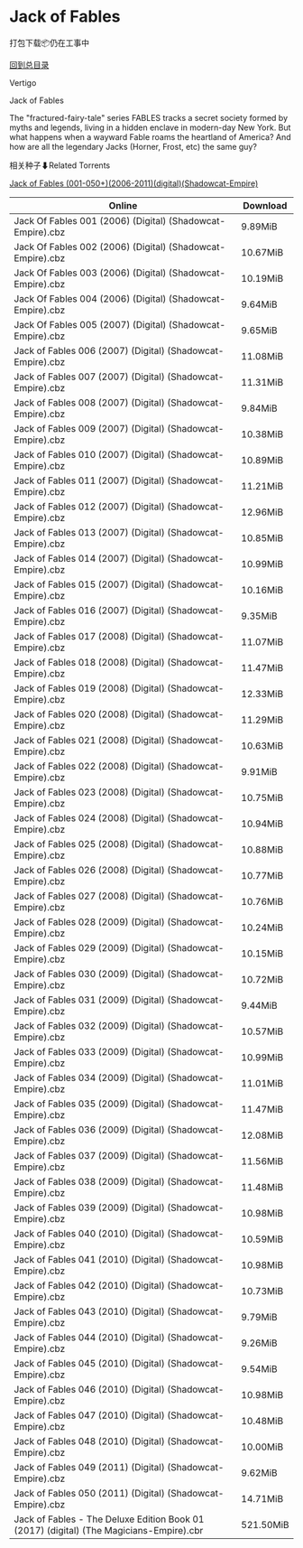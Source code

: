 # Jack of Fables

打包下载📦仍在工事中

[回到总目录](/Catalogs.md)

Vertigo

Jack of Fables

The "fractured-fairy-tale" series FABLES tracks a secret society formed by myths and legends, living in a hidden enclave in modern-day New York. But what happens when a wayward Fable roams the heartland of America? And how are all the legendary Jacks (Horner, Frost, etc) the same guy?





相关种子⬇Related Torrents

[Jack of Fables (001-050+)(2006-2011)(digital)(Shadowcat-Empire)](https://github.com/alicewish/markdown/blob/master/torrent/Jack-of-Fables--001-050---2006-2011--digital--Shadowcat-Empire.md)

Online | Download
--- | ---
Jack Of Fables 001 (2006) (Digital) (Shadowcat-Empire).cbz | 9.89MiB
Jack Of Fables 002 (2006) (Digital) (Shadowcat-Empire).cbz | 10.67MiB
Jack Of Fables 003 (2006) (Digital) (Shadowcat-Empire).cbz | 10.19MiB
Jack Of Fables 004 (2006) (Digital) (Shadowcat-Empire).cbz | 9.64MiB
Jack Of Fables 005 (2007) (Digital) (Shadowcat-Empire).cbz | 9.65MiB
Jack of Fables 006 (2007) (Digital) (Shadowcat-Empire).cbz | 11.08MiB
Jack of Fables 007 (2007) (Digital) (Shadowcat-Empire).cbz | 11.31MiB
Jack of Fables 008 (2007) (Digital) (Shadowcat-Empire).cbz | 9.84MiB
Jack of Fables 009 (2007) (Digital) (Shadowcat-Empire).cbz | 10.38MiB
Jack of Fables 010 (2007) (Digital) (Shadowcat-Empire).cbz | 10.89MiB
Jack of Fables 011 (2007) (Digital) (Shadowcat-Empire).cbz | 11.21MiB
Jack of Fables 012 (2007) (Digital) (Shadowcat-Empire).cbz | 12.96MiB
Jack of Fables 013 (2007) (Digital) (Shadowcat-Empire).cbz | 10.85MiB
Jack of Fables 014 (2007) (Digital) (Shadowcat-Empire).cbz | 10.99MiB
Jack of Fables 015 (2007) (Digital) (Shadowcat-Empire).cbz | 10.16MiB
Jack of Fables 016 (2007) (Digital) (Shadowcat-Empire).cbz | 9.35MiB
Jack of Fables 017 (2008) (Digital) (Shadowcat-Empire).cbz | 11.07MiB
Jack of Fables 018 (2008) (Digital) (Shadowcat-Empire).cbz | 11.47MiB
Jack of Fables 019 (2008) (Digital) (Shadowcat-Empire).cbz | 12.33MiB
Jack of Fables 020 (2008) (Digital) (Shadowcat-Empire).cbz | 11.29MiB
Jack of Fables 021 (2008) (Digital) (Shadowcat-Empire).cbz | 10.63MiB
Jack of Fables 022 (2008) (Digital) (Shadowcat-Empire).cbz | 9.91MiB
Jack of Fables 023 (2008) (Digital) (Shadowcat-Empire).cbz | 10.75MiB
Jack of Fables 024 (2008) (Digital) (Shadowcat-Empire).cbz | 10.94MiB
Jack of Fables 025 (2008) (Digital) (Shadowcat-Empire).cbz | 10.88MiB
Jack of Fables 026 (2008) (Digital) (Shadowcat-Empire).cbz | 10.77MiB
Jack of Fables 027 (2008) (Digital) (Shadowcat-Empire).cbz | 10.76MiB
Jack of Fables 028 (2009) (Digital) (Shadowcat-Empire).cbz | 10.24MiB
Jack of Fables 029 (2009) (Digital) (Shadowcat-Empire).cbz | 10.15MiB
Jack of Fables 030 (2009) (Digital) (Shadowcat-Empire).cbz | 10.72MiB
Jack of Fables 031 (2009) (Digital) (Shadowcat-Empire).cbz | 9.44MiB
Jack of Fables 032 (2009) (Digital) (Shadowcat-Empire).cbz | 10.57MiB
Jack of Fables 033 (2009) (Digital) (Shadowcat-Empire).cbz | 10.99MiB
Jack of Fables 034 (2009) (Digital) (Shadowcat-Empire).cbz | 11.01MiB
Jack of Fables 035 (2009) (Digital) (Shadowcat-Empire).cbz | 11.47MiB
Jack of Fables 036 (2009) (Digital) (Shadowcat-Empire).cbz | 12.08MiB
Jack of Fables 037 (2009) (Digital) (Shadowcat-Empire).cbz | 11.56MiB
Jack of Fables 038 (2009) (Digital) (Shadowcat-Empire).cbz | 11.48MiB
Jack of Fables 039 (2009) (Digital) (Shadowcat-Empire).cbz | 10.98MiB
Jack of Fables 040 (2010) (Digital) (Shadowcat-Empire).cbz | 10.59MiB
Jack of Fables 041 (2010) (Digital) (Shadowcat-Empire).cbz | 10.98MiB
Jack of Fables 042 (2010) (Digital) (Shadowcat-Empire).cbz | 10.73MiB
Jack of Fables 043 (2010) (Digital) (Shadowcat-Empire).cbz | 9.79MiB
Jack of Fables 044 (2010) (Digital) (Shadowcat-Empire).cbz | 9.26MiB
Jack of Fables 045 (2010) (Digital) (Shadowcat-Empire).cbz | 9.54MiB
Jack of Fables 046 (2010) (Digital) (Shadowcat-Empire).cbz | 10.98MiB
Jack of Fables 047 (2010) (Digital) (Shadowcat-Empire).cbz | 10.48MiB
Jack of Fables 048 (2010) (Digital) (Shadowcat-Empire).cbz | 10.00MiB
Jack of Fables 049 (2011) (Digital) (Shadowcat-Empire).cbz | 9.62MiB
Jack of Fables 050 (2011) (Digital) (Shadowcat-Empire).cbz | 14.71MiB
Jack of Fables - The Deluxe Edition Book 01 (2017) (digital) (The Magicians-Empire).cbr | 521.50MiB